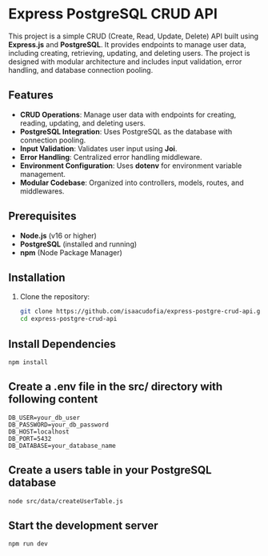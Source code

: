 # Express PostgreSQL CRUD API

This project is a simple CRUD (Create, Read, Update, Delete) API built using **Express.js** and **PostgreSQL**. It provides endpoints to manage user data, including creating, retrieving, updating, and deleting users. The project is designed with modular architecture and includes input validation, error handling, and database connection pooling.

## Features

- **CRUD Operations**: Manage user data with endpoints for creating, reading, updating, and deleting users.
- **PostgreSQL Integration**: Uses PostgreSQL as the database with connection pooling.
- **Input Validation**: Validates user input using **Joi**.
- **Error Handling**: Centralized error handling middleware.
- **Environment Configuration**: Uses **dotenv** for environment variable management.
- **Modular Codebase**: Organized into controllers, models, routes, and middlewares.

## Prerequisites

- **Node.js** (v16 or higher)
- **PostgreSQL** (installed and running)
- **npm** (Node Package Manager)

## Installation

1. Clone the repository:
   ```bash
   git clone https://github.com/isaacudofia/express-postgre-crud-api.git
   cd express-postgre-crud-api

## Install Dependencies
    npm install

## Create a .env file in the src/ directory with following content
    DB_USER=your_db_user
    DB_PASSWORD=your_db_password
    DB_HOST=localhost
    DB_PORT=5432
    DB_DATABASE=your_database_name

## Create a users table in your PostgreSQL database
    node src/data/createUserTable.js

## Start the development server
    npm run dev



